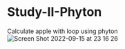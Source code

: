 # Study-II-Phyton
Calculate apple with loop using phyton
![Screen Shot 2022-09-15 at 23 16 26](https://user-images.githubusercontent.com/27660473/190455658-40be38ca-8812-491b-a308-0049c1567a1f.png)
